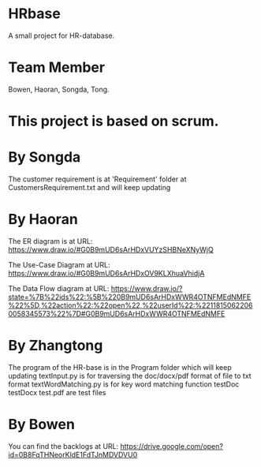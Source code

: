 # HRbase
A small project for HR-database.

# Team Member
Bowen, Haoran, Songda, Tong.

# This project is based on scrum.

# By Songda
The customer requirement is at 'Requirement' folder at CustomersRequirement.txt and will keep updating

# By Haoran
The ER diagram is at URL: https://www.draw.io/#G0B9mUD6sArHDxVUYzSHBNeXNyWjQ

The Use-Case Diagram at URL: https://www.draw.io/#G0B9mUD6sArHDxOV9KLXhuaVhidjA

The Data Flow diagram at URL: https://www.draw.io/?state=%7B%22ids%22:%5B%220B9mUD6sArHDxWWR4OTNFMEdNMFE%22%5D,%22action%22:%22open%22,%22userId%22:%22118150622060058345573%22%7D#G0B9mUD6sArHDxWWR4OTNFMEdNMFE


# By Zhangtong
The program of the HR-base is in the Program folder which will keep updating
textInput.py is for traversing the doc/docx/pdf format of file to txt format
textWordMatching.py is for key word matching function 
testDoc testDocx test.pdf are test files

# By Bowen
You can find the backlogs at URL: https://drive.google.com/open?id=0B8FqTHNeorKldE1FdTJnMDVDVU0
